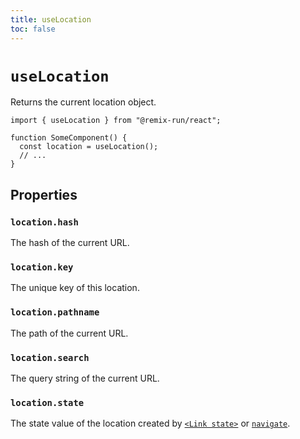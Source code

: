 ```yaml
---
title: useLocation
toc: false
---
```


# `useLocation`

Returns the current location object.

```tsx
import { useLocation } from "@remix-run/react";

function SomeComponent() {
  const location = useLocation();
  // ...
}
```

## Properties

### `location.hash`

The hash of the current URL.

### `location.key`

The unique key of this location.

### `location.pathname`

The path of the current URL.

### `location.search`

The query string of the current URL.

### `location.state`

The state value of the location created by [`<Link state>`][link-state] or [`navigate`][navigate].

[link-state]: ../components/link
[navigate]: ./use-navigate
